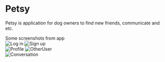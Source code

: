 # Petsy
Petsy is application for dog owners to find new friends, communicate and etc.<br />

Some screenshots from app<br />
![Log in](http://serveris.hol.es/pics/10.png)
![Sign up](http://serveris.hol.es/pics/20.png)<br />
![Profile](http://serveris.hol.es/pics/3.png)
![OtherUser](http://serveris.hol.es/pics/4.png)<br />
![Conversation](http://serveris.hol.es/pics/5.png)<br />
